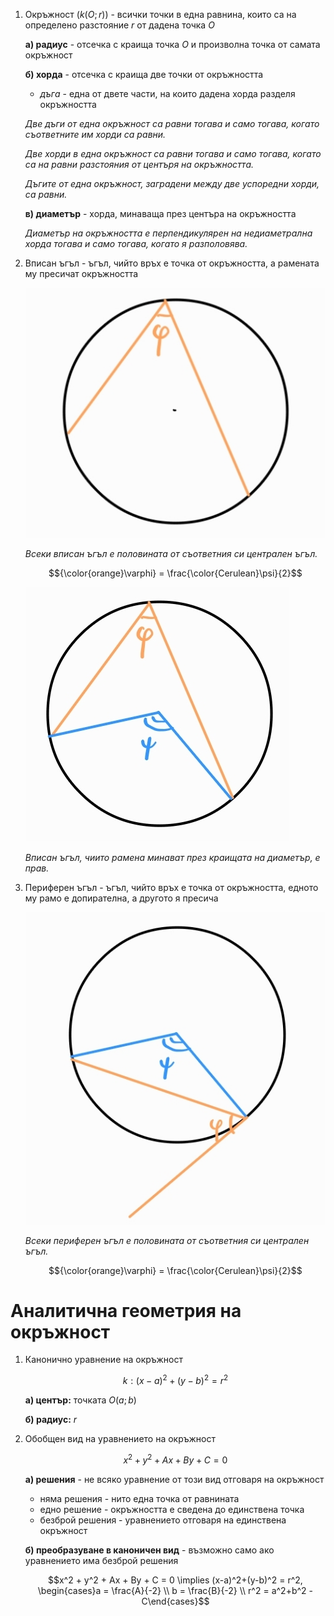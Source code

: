1. Окръжност ($k(O; r)$) - всички точки в една равнина, които са на определено разстояние $r$ от дадена точка $O$ 
	
	**а) радиус** - отсечка с краища точка $O$ и произволна точка от самата окръжност
	
	**б) хорда** - отсечка с краища две точки от окръжността
	- *дъга* - една от двете части, на които дадена хорда разделя окръжността
	
	*Две дъги от една окръжност са равни тогава и само тогава, когато съответните им хорди са равни.*
	
	*Две хорди в една окръжност са равни тогава и само тогава, когато са на равни разстояния от центъря на окръжността.*
	
	*Дъгите от една окръжност, заградени между две успоредни хорди, са равни.*
	
	**в) диаметър** - хорда, минаваща през центъра на окръжността
	
	*Диаметър на окръжността е перпендикулярен на недиаметрална хорда тогава и само тогава, когато я разполовява.*

2. Вписан ъгъл - ъгъл, чийто връх е точка от окръжността, а рамената му пресичат окръжността
	
	![Вписан ъгъл](Resources/Вписан%20ъгъл.jpg)
	
	*Всеки вписан ъгъл е половината от съответния си централен ъгъл.*
	
	$${\color{orange}\varphi} = \frac{\color{Cerulean}\psi}{2}$$
	
	![Вписан и централен ъгъл](Resources/Вписан%20и%20централен%20ъгъл.jpg)
	
	*Вписан ъгъл, чиито рамена минават през краищата на диаметър, е прав.*

3. Периферен ъгъл - ъгъл, чийто връх е точка от окръжността, едното му рамо е допирателна, а другото я пресича
	
	![Периферен ъгъл](Resources/Периферен%20ъгъл.jpg)
	
	*Всеки периферен ъгъл е половината от съответния си централен ъгъл.*
	
	$${\color{orange}\varphi} = \frac{\color{Cerulean}\psi}{2}$$

# Аналитична геометрия на окръжност
1. Канонично уравнение на окръжност
	
	$$k: (x-a)^2 + (y-b)^2 = r^2$$
	
	**а) център:** точката $O(a; b)$
	
	**б) радиус:** $r$

2. Обобщен вид на уравнението на окръжност
	
	$$x^2 + y^2 + Ax + By + C = 0$$
	
	**а) решения** - не всяко уравнение от този вид отговаря на окръжност
	- няма решения - нито една точка от равнината
	- едно решение - окръжността е сведена до единствена точка
	- безброй решения - уравнението отговаря на единствена окръжност
	
	**б) преобразуване в каноничен вид** - възможно само ако уравнението има безброй решения
	
	$$x^2 + y^2 + Ax + By + C = 0 \implies (x-a)^2+(y-b)^2 = r^2, \begin{cases}a = \frac{A}{-2} \\ b = \frac{B}{-2} \\ r^2 = a^2+b^2 - C\end{cases}$$